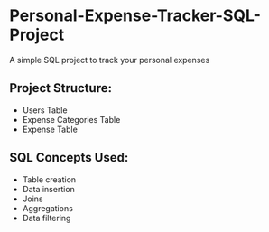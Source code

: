 # Personal-Expense-Tracker-SQL-Project
A simple SQL project to track your personal expenses
## Project Structure:
- Users Table
- Expense Categories Table
- Expense Table
## SQL Concepts Used:
- Table creation
- Data insertion
- Joins
- Aggregations
- Data filtering
